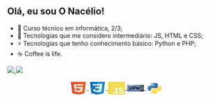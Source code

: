 ## Olá, eu sou O Nacélio! 

- 🔭 Curso técnico em informática, 2/3;
- 🌱 Tecnologias que me considero intermediário: JS, HTML e CSS;
- ⚡ Tecnologias que tenho conhecimento básico: Python e PHP;
- ☕ Coffee is life.

<div>
  <a href="https://github.com/onacelio">
  <img height="160em" src="https://github-readme-stats.vercel.app/api?username=onacelio&show_icons=true&theme=dark&include_all_commits=true&count_private=true"/>
  <img height="160em" src="https://github-readme-stats.vercel.app/api/top-langs/?username=onacelio&layout=compact&langs_count=7&theme=dark"/>
</div>
  
  <br>
  
<div align="center">
  <img align="center" alt="HTML" height="30" width="40" src="https://raw.githubusercontent.com/devicons/devicon/master/icons/html5/html5-original.svg">
  <img align="center" alt="CSS" height="30" width="40" src="https://raw.githubusercontent.com/devicons/devicon/master/icons/css3/css3-original.svg">
  <img align="center" alt="Js" height="30" width="40" src="https://raw.githubusercontent.com/devicons/devicon/master/icons/javascript/javascript-plain.svg">
  <img align="center" alt="PHP" height="30" width="40" src="https://raw.githubusercontent.com/devicons/devicon/master/icons/php/php-original.svg">
  <img align="center" alt="Rafa-Python" height="30" width="40" src="https://raw.githubusercontent.com/devicons/devicon/master/icons/python/python-original.svg">
  
          
</div>
